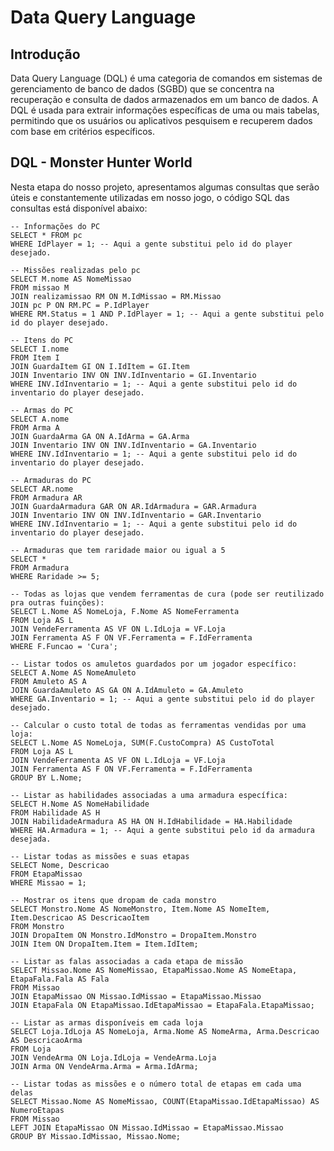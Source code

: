 # Data Query Language

## Introdução

Data Query Language (DQL) é uma categoria de comandos em sistemas de gerenciamento de banco de dados (SGBD) que se concentra na recuperação e consulta de dados armazenados em um banco de dados. A DQL é usada para extrair informações específicas de uma ou mais tabelas, permitindo que os usuários ou aplicativos pesquisem e recuperem dados com base em critérios específicos. 

## DQL - Monster Hunter World

Nesta etapa do nosso projeto, apresentamos algumas consultas que serão úteis e constantemente utilizadas em nosso jogo, o código SQL das consultas está disponível abaixo:

```
-- Informações do PC
SELECT * FROM pc
WHERE IdPlayer = 1; -- Aqui a gente substitui pelo id do player desejado.

-- Missões realizadas pelo pc
SELECT M.nome AS NomeMissao
FROM missao M
JOIN realizamissao RM ON M.IdMissao = RM.Missao
JOIN pc P ON RM.PC = P.IdPlayer
WHERE RM.Status = 1 AND P.IdPlayer = 1; -- Aqui a gente substitui pelo id do player desejado.

-- Itens do PC
SELECT I.nome
FROM Item I
JOIN GuardaItem GI ON I.IdItem = GI.Item
JOIN Inventario INV ON INV.IdInventario = GI.Inventario
WHERE INV.IdInventario = 1; -- Aqui a gente substitui pelo id do inventario do player desejado.

-- Armas do PC
SELECT A.nome
FROM Arma A
JOIN GuardaArma GA ON A.IdArma = GA.Arma
JOIN Inventario INV ON INV.IdInventario = GA.Inventario
WHERE INV.IdInventario = 1; -- Aqui a gente substitui pelo id do inventario do player desejado.

-- Armaduras do PC
SELECT AR.nome
FROM Armadura AR
JOIN GuardaArmadura GAR ON AR.IdArmadura = GAR.Armadura
JOIN Inventario INV ON INV.IdInventario = GAR.Inventario
WHERE INV.IdInventario = 1; -- Aqui a gente substitui pelo id do inventario do player desejado.

-- Armaduras que tem raridade maior ou igual a 5
SELECT *
FROM Armadura
WHERE Raridade >= 5;

-- Todas as lojas que vendem ferramentas de cura (pode ser reutilizado pra outras fuinções):
SELECT L.Nome AS NomeLoja, F.Nome AS NomeFerramenta
FROM Loja AS L
JOIN VendeFerramenta AS VF ON L.IdLoja = VF.Loja
JOIN Ferramenta AS F ON VF.Ferramenta = F.IdFerramenta
WHERE F.Funcao = 'Cura';

-- Listar todos os amuletos guardados por um jogador específico:
SELECT A.Nome AS NomeAmuleto
FROM Amuleto AS A
JOIN GuardaAmuleto AS GA ON A.IdAmuleto = GA.Amuleto
WHERE GA.Inventario = 1; -- Aqui a gente substitui pelo id do player desejado.

-- Calcular o custo total de todas as ferramentas vendidas por uma loja:
SELECT L.Nome AS NomeLoja, SUM(F.CustoCompra) AS CustoTotal
FROM Loja AS L
JOIN VendeFerramenta AS VF ON L.IdLoja = VF.Loja
JOIN Ferramenta AS F ON VF.Ferramenta = F.IdFerramenta
GROUP BY L.Nome;

-- Listar as habilidades associadas a uma armadura específica:
SELECT H.Nome AS NomeHabilidade
FROM Habilidade AS H
JOIN HabilidadeArmadura AS HA ON H.IdHabilidade = HA.Habilidade
WHERE HA.Armadura = 1; -- Aqui a gente substitui pelo id da armadura desejada.

-- Listar todas as missões e suas etapas
SELECT Nome, Descricao
FROM EtapaMissao
WHERE Missao = 1;

-- Mostrar os itens que dropam de cada monstro
SELECT Monstro.Nome AS NomeMonstro, Item.Nome AS NomeItem, Item.Descricao AS DescricaoItem
FROM Monstro
JOIN DropaItem ON Monstro.IdMonstro = DropaItem.Monstro
JOIN Item ON DropaItem.Item = Item.IdItem;

-- Listar as falas associadas a cada etapa de missão
SELECT Missao.Nome AS NomeMissao, EtapaMissao.Nome AS NomeEtapa, EtapaFala.Fala AS Fala
FROM Missao
JOIN EtapaMissao ON Missao.IdMissao = EtapaMissao.Missao
JOIN EtapaFala ON EtapaMissao.IdEtapaMissao = EtapaFala.EtapaMissao;

-- Listar as armas disponíveis em cada loja
SELECT Loja.IdLoja AS NomeLoja, Arma.Nome AS NomeArma, Arma.Descricao AS DescricaoArma
FROM Loja
JOIN VendeArma ON Loja.IdLoja = VendeArma.Loja
JOIN Arma ON VendeArma.Arma = Arma.IdArma;

-- Listar todas as missões e o número total de etapas em cada uma delas
SELECT Missao.Nome AS NomeMissao, COUNT(EtapaMissao.IdEtapaMissao) AS NumeroEtapas
FROM Missao
LEFT JOIN EtapaMissao ON Missao.IdMissao = EtapaMissao.Missao
GROUP BY Missao.IdMissao, Missao.Nome;
```
